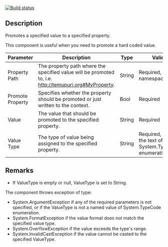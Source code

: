 [![Build status](https://waal.visualstudio.com/BizTalk%20Components/_apis/build/status/SetTypedProperty)](https://waal.visualstudio.com/BizTalk%20Components/_build/latest?definitionId=0)

## Description
Promotes a specified value to a specified property.

This component is useful when you need to promote a hard coded value.

| Parameter | Description | Type | Validation |
|-|-|-|-|
|Property Path|The property path where the specified value will be promoted to, i.e. http://temupuri.org#MyProperty.|String|Required, Format = namespace#property|
|Promote Property|Specifies whether the property should be promoted or just written to the context.|Bool|Required|
|Value|The value that should be promoted to the specified property.|String|Required|
|Value Type|The type of value being assigned to the specified property.|String|Required, must be the text of System.TypeCode enumeration|



## Remarks ##
- If ValueType is empty or null, ValueType is set to String.

The component throws exception of type:
- System.ArgumentException if any of the required parameters is not specified, or if the ValueType is not a named value of System.TypeCode enumeration.
- System.FormatException if the value format does not match the specified value type.
- System.OverflowException if the value exceeds the type's range.
- System.InvalidCastException if the value cannot be casted to the specified ValueType.
